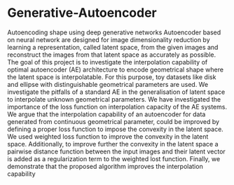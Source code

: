 # Generative-Autoencoder
Autoencoding shape using deep generative networks
Autoencoder based on neural network are designed for image dimensionality reduction
by learning a representation, called latent space, from the given images and reconstruct
the images from that latent space as accurately as possible. The goal of this project is
to investigate the interpolation capability of optimal autoencoder (AE) architecture
to encode geometrical shape where the latent space is interpolatable. For this purpose,
toy datasets like disk and ellipse with distinguishable geometrical parameters are used.
We investigate the pitfalls of a standard AE in the generalisation of latent space to
interpolate unknown geometrical parameters. We have investigated the importance
of the loss function on interpolation capacity of the AE systems. We argue that
the interpolation capability of an autoencoder for data generated from continuous
geometrical parameter, could be improved by defining a proper loss function to
impose the convexity in the latent space. We used weighted loss function to improve
the convexity in the latent space. Additionally, to improve further the convexity in
the latent space a pairwise distance function between the input images and their
latent vector is added as a regularization term to the weighted lost function. Finally,
we demonstrate that the proposed algorithm improves the interpolation capability
